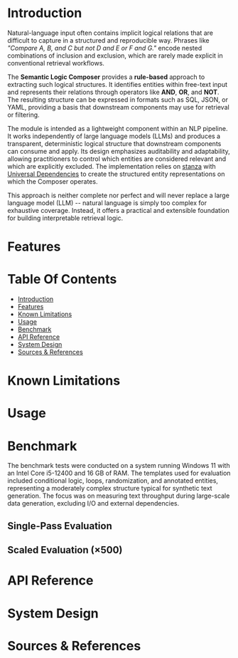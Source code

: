 # Introduction

Natural-language input often contains implicit logical relations that are
difficult to capture in a structured and reproducible way. Phrases like
_"Compare A, B, and C but not D and E or F and G."_ encode nested combinations
of inclusion and exclusion, which are rarely made explicit in conventional
retrieval workflows.

The __Semantic Logic Composer__ provides a __rule-based__ approach to extracting
such logical structures. It identifies entities within free-text input and
represents their relations through operators like __AND__, __OR__, and __NOT__.
The resulting structure can be expressed in formats such as SQL, JSON, or YAML,
providing a basis that downstream components may use for retrieval or filtering.

The module is intended as a lightweight component within an NLP pipeline. It
works independently of large language models (LLMs) and produces a transparent,
deterministic logical structure that downstream components can consume and
apply. Its design emphasizes auditability and adaptability, allowing
practitioners to control which entities are considered relevant and which are
explicitly excluded. The implementation relies on [stanza](
    https://stanfordnlp.github.io/stanza/) with [Universal Dependencies](
https://universaldependencies.org/) to create the structured entity
representations on which the Composer operates.

This approach is neither complete nor perfect and will never replace a large
language model (LLM) -- natural language is simply too complex for exhaustive
coverage. Instead, it offers a practical and extensible foundation for building
interpretable retrieval logic.

# Features

# Table Of Contents

- [Introduction](#introduction)
- [Features](#features)
- [Known Limitations](#known-limitations)
- [Usage](#usage)
- [Benchmark](#benchmark)
- [API Reference](#api-reference)
- [System Design](#system-design)
- [Sources & References](#sources--references)

# Known Limitations

# Usage

# Benchmark

The benchmark tests were conducted on a system running Windows 11 with an Intel
Core i5-12400 and 16 GB of RAM. The templates used for evaluation included
conditional logic, loops, randomization, and annotated entities, representing a
moderately complex structure typical for synthetic text generation. The focus
was on measuring text throughput during large-scale data generation, excluding
I/O and external dependencies.

## Single-Pass Evaluation

## Scaled Evaluation (&times;500)

# API Reference

# System Design

# Sources & References
